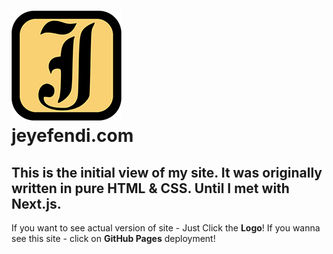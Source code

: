 # [![Logo](./jf-logo.png)](https://jeyefendi.com)<br>jeyefendi.com
## This is the initial view of my site. It was originally written in pure HTML & CSS. Until I met with Next.js.
If you want to see actual version of site - Just Click the <b>Logo</b>!
If you wanna see this site - click on <b>GitHub Pages</b> deployment!
